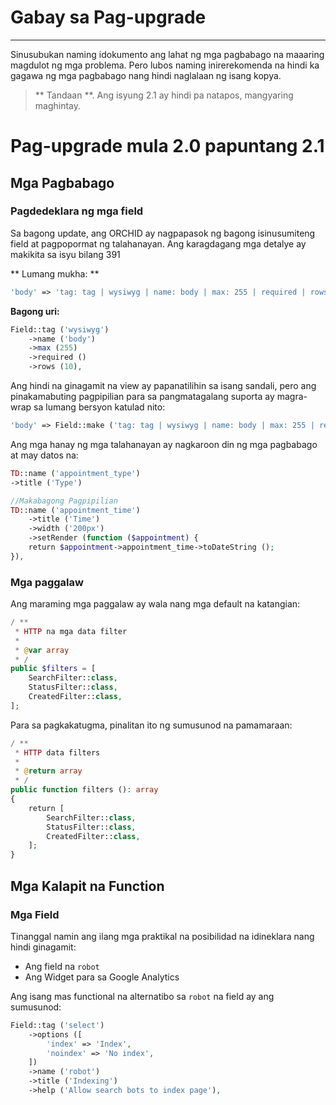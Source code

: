 # Gabay sa Pag-upgrade
----------


Sinusubukan naming idokumento ang lahat ng mga pagbabago na maaaring magdulot ng mga problema.
Pero lubos naming inirerekomenda na hindi ka gagawa ng mga pagbabago nang hindi naglalaan ng isang kopya.


> ** Tandaan **. Ang isyung 2.1 ay hindi pa natapos, mangyaring maghintay.

# Pag-upgrade mula 2.0 papuntang 2.1

## Mga Pagbabago

### Pagdedeklara ng mga field

Sa bagong update, ang ORCHID ay nagpapasok ng bagong isinusumiteng field at pagpopormat ng talahanayan.
Ang karagdagang mga detalye ay makikita sa isyu bilang 391

** Lumang mukha: **
```php
'body' => 'tag: tag | wysiwyg | name: body | max: 255 | required | rows: 10',
```

**Bagong uri:**
```php
Field::tag ('wysiwyg')
    ->name ('body')
    ->max (255)
    ->required ()
    ->rows (10),
```

Ang hindi na ginagamit na view ay papanatilihin sa isang sandali, pero ang pinakamabuting pagpipilian para sa pangmatagalang suporta
ay magra-wrap sa lumang bersyon katulad nito:

```php
'body' => Field::make ('tag: tag | wysiwyg | name: body | max: 255 | required | rows: 10'),
```

Ang mga hanay ng mga talahanayan ay nagkaroon din ng mga pagbabago at may datos na:

```php
TD::name ('appointment_type')
->title ('Type')

//Makabagong Pagpipilian
TD::name ('appointment_time')
    ->title ('Time')
    ->width ('200px')
    ->setRender (function ($appointment) {
    return $appointment->appointment_time->toDateString ();
}),
```


### Mga paggalaw

Ang maraming mga paggalaw ay wala nang mga default na katangian:

```php
/ **
 * HTTP na mga data filter
 *
 * @var array
 * /
public $filters = [
    SearchFilter::class,
    StatusFilter::class,
    CreatedFilter::class,
];
```

Para sa pagkakatugma, pinalitan ito ng sumusunod na pamamaraan:

```php
/ **
 * HTTP data filters
 *
 * @return array
 * /
public function filters (): array
{
    return [
        SearchFilter::class,
        StatusFilter::class,
        CreatedFilter::class,
    ];
}
```




## Mga Kalapit na Function

### Mga Field
Tinanggal namin ang ilang mga praktikal na posibilidad na idineklara nang hindi ginagamit:
- Ang field na `robot`
- Ang Widget para sa Google Analytics

Ang isang mas functional na alternatibo sa `robot` na field ay ang sumusunod:

```php
Field::tag ('select')
    ->options ([
        'index' => 'Index',
        'noindex' => 'No index',
    ])
    ->name ('robot')
    ->title ('Indexing')
    ->help ('Allow search bots to index page'),
```
